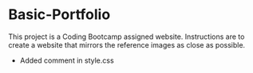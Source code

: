 # Basic-Portfolio
This project is a Coding Bootcamp assigned website. Instructions are to 
create a website that mirrors the reference images as close as possible.

- Added comment in style.css